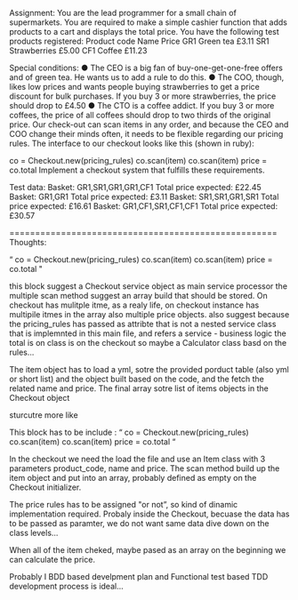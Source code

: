 Assignment:
You are the lead programmer for a small chain of supermarkets. You are required to make a simple
cashier function that adds products to a cart and displays the total price.
You have the following test products registered:
Product code Name Price
GR1 Green tea £3.11
SR1 Strawberries £5.00
CF1 Coffee £11.23

Special conditions:
● The CEO is a big fan of buy-one-get-one-free offers and of green tea. He wants us to add a
rule to do this.
● The COO, though, likes low prices and wants people buying strawberries to get a price
discount for bulk purchases. If you buy 3 or more strawberries, the price should drop to £4.50
● The CTO is a coffee addict. If you buy 3 or more coffees, the price of all coffees should drop
to two thirds of the original price.
Our check-out can scan items in any order, and because the CEO and COO change their minds
often, it needs to be flexible regarding our pricing rules.
The interface to our checkout looks like this (shown in ruby):

co = Checkout.new(pricing_rules)
co.scan(item)
co.scan(item)
price = co.total
Implement a checkout system that fulfills these requirements.

Test data:
Basket: GR1,SR1,GR1,GR1,CF1
Total price expected: £22.45
Basket: GR1,GR1
Total price expected: £3.11
Basket: SR1,SR1,GR1,SR1
Total price expected: £16.61
Basket: GR1,CF1,SR1,CF1,CF1
Total price expected: £30.57

====================================================
Thoughts:

“
co = Checkout.new(pricing_rules)
co.scan(item)
co.scan(item)
price = co.total
"

this block suggest a Checkout service object as main service processor
the multiple scan method suggest an array build that should be stored. On checkout has mulitple itme, as a realy life, on checkout instance has multipile itmes in the array also multiple price objects.
also suggest because the pricing_rules has passed as attribte that is not a nested service class that is implemnted in this main file, 
and refers a service - business logic
the total is on class is on the checkout so maybe a Calculator class basd on the rules...

The item object has to load a yml, sotre the provided porduct table (also yml or short list) and the object built based on the code, and the fetch the related name and price. The final array sotre list of items objects in the Checkout object

sturcutre more like

This block has to be include :
“
co = Checkout.new(pricing_rules)
co.scan(item)
co.scan(item)
price = co.total
“

In the checkout we need the load the file and use an Item class with 3 parameters product_code, name and price. The scan method build up the item object and put into an array, probably defined as empty on the Checkout initializer. 

The price rules has to be assigned "or not”, so kind of dinamic implementation required. Probaly inside the Checkout, becuase the data has to be passed as paramter, we do not want same data dive down on the class levels...

When all of the item cheked, maybe pased as an array on the beginning we can calculate the price.

Probably I BDD based develpment plan and Functional test based TDD development process is ideal...